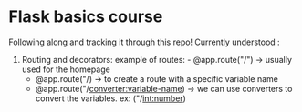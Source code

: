 # Flask basics course
Following along and tracking it through this repo!
Currently understood :
1. Routing and decorators:
   example of routes: - @app.route("/") -> usually used for the homepage
   - @app.route("/<variable-name>) -> to create a route with a specific variable name
   - @app.route("/<converter:variable-name>) -> we can use converters to convert the variables. ex: ("/<int:number>)
   
